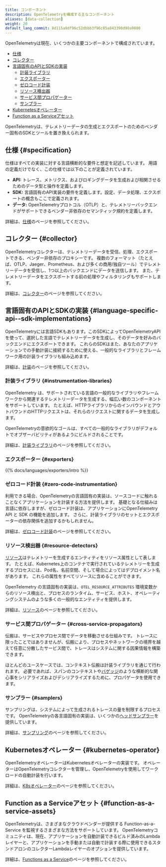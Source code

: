 ```yaml
---
title: コンポーネント
description: OpenTelemetryを構成する主なコンポーネント
aliases: [data-collection]
weight: 20
default_lang_commit: 8d115a9df96c52dbbb3f96c05a843390d90a9800
---
```


OpenTelemetryは現在、いくつかの主要コンポーネントで構成されています。

- [仕様](#specification)
- [コレクター](#collector)
- [言語固有のAPIとSDKの実装](#language-specific-api--sdk-implementations)
  - [計装ライブラリ](#instrumentation-libraries)
  - [エクスポーター](#exporters)
  - [ゼロコード計装](#zero-code-instrumentation)
  - [リソース検出器](#resource-detectors)
  - [サービス間プロパゲーター](#cross-service-propagators)
  - [サンプラー](#samplers)
- [Kubernetesオペレーター](#kubernetes-operator)
- [Function as a Serviceアセット](#function-as-a-service-assets)

OpenTelemetryは、テレメトリーデータの生成とエクスポートのためのベンダー固有のSDKとツールを置き換えられます。

## 仕様 {#specification}

仕様はすべての実装に対する言語横断的な要件と想定を記述しています。
用語の定義だけでなく、この仕様では以下のことが定義されています。

- **API:** トレース、メトリクス、およびロギングデータを生成および相関させるためのデータ型と操作を定義します。
- **SDK:** 言語固有のAPI実装の要件を定義します。設定、データ処理、エクスポートの概念もここで定義されます。
- **データ:** OpenTelemetryプロトコル（OTLP）と、テレメトリーバックエンドがサポートできるベンダー非依存のセマンティック規約を定義します。

詳細は、[仕様](/docs/specs/)のページを参照してください。

## コレクター {#collector}

OpenTelemetryコレクターは、テレメトリーデータを受信、処理、エクスポートできる、ベンダー非依存のプロキシーです。
複数のフォーマット（たとえば、OTLP、Jaeger、Prometheus、および多くの商用/独自ツール）でテレメトリーデータを受信し、1つ以上のバックエンドにデータを送信します。
また、テレメトリーデータをエクスポートする前の処理やフィルタリングもサポートします。

詳細は、[コレクター](/docs/collector/)のページを参照してください。

## 言語固有のAPIとSDKの実装 {#language-specific-api--sdk-implementations}

OpenTelemetryには言語SDKもあります。このSDKによってOpenTelemetryAPIを使って、選択した言語でテレメトリーデータを生成し、そのデータを好みのバックエンドにエクスポートできます。
これらのSDKはまた、あなたのアプリケーションでの手動計装に接続するために使える、一般的なライブラリとフレームワーク用の計装ライブラリも組み込めます。

詳細は、[計装](/docs/concepts/instrumentation/)のページを参照してください。

### 計装ライブラリ {#instrumentation-libraries}

OpenTelemetry は、サポートされている言語の一般的なライブラリやフレームワークから関連するテレメトリーデータを生成する、幅広い数のコンポーネントをサポートしています。
たとえば、HTTPライブラリからのインバウンドとアウトバウンドのHTTPリクエストは、それらのリクエストに関するデータを生成します。

OpenTelemetryの意欲的なゴールは、すべての一般的なライブラリがデフォルトでオブザーバビリティがあるようにビルドされることです。

詳細は、[計装ライブラリ](/docs/concepts/instrumentation/libraries/)のページを参照してください。

### エクスポーター {#exporters}

{{% docs/languages/exporters/intro %}}

### ゼロコード計装 {#zero-code-instrumentation}

利用できる場合、OpenTelemetryの言語固有の実装は、ソースコードに触れることなくアプリケーションを計装する方法を提供します。
基礎となる仕組みは言語に依存しますが、ゼロコード計装は、アプリケーションにOpenTelemetry API と SDK の機能を追加します。
さらに、計装ライブラリのセットとエクスポーターの依存関係を追加するかもしれません。

詳細は、[ゼロコード計装](/docs/concepts/instrumentation/zero-code/)のページを参照してください。

### リソース検出器 {#resource-detectors}

[リソース](/docs/concepts/resources/)はテレメトリーを生成するエンティティをリソース属性として表します。
たとえば、Kubernetes上のコンテナで実行されているテレメトリーを生成するプロセスには、Pod名、名前空間、そして場合によってはデプロイメント名があります。
これらの属性をすべてリソースに含めることができます。

OpenTelemetry の言語固有の実装は、`OTEL_RESOURCE_ATTRIBUTES` 環境変数からのリソース検出と、プロセスのランタイム、サービス、ホスト、オペレーティングシステムのような多くの一般的なエンティティを提供します。

詳細は、[リソース](/docs/concepts/resources/)のページを参照してください。

### サービス間プロパゲーター {#cross-service-propagators}

伝搬は、サービスやプロセス間でデータを移動させる仕組みです。
トレースに限ったことではありませんが、伝搬により、プロセスやネットワークの境界を越えて任意に分散したサービス間で、トレースはシステムに関する因果情報を構築できます。

ほとんどのユースケースでは、コンテキスト伝搬は計装ライブラリを通じて行われます。
必要であれば、スパンのコンテキストや[バゲッジ](/docs/concepts/signals/baggage/)のような横断的な関心事をシリアライズおよびデシリアライズするために、プロパゲータを使用できます。

### サンプラー {#samplers}

サンプリングは、システムによって生成されるトレースの量を制限するプロセスです。
OpenTelemetryの各言語固有の実装は、いくつかの[ヘッドサンプラー](/docs/concepts/sampling/#head-sampling)を提供しています。

詳細は、[サンプリング](/docs/concepts/sampling)のページを参照してください。

## Kubernetesオペレーター {#kubernetes-operator}

OpenTelemetryオペレーターはKubernetesオペレーターの実装です。
オペレーターはOpenTelemetryコレクターを管理し、OpenTelemetryを使用してワークロードの自動計装を行います。

詳細は、[K8sオペレーター](/docs/platforms/kubernetes/operator/)のページを参照してください。

## Function as a Serviceアセット {#function-as-a-service-assets}

OpenTelemetryは、さまざまなクラウドベンダーが提供する Function-as-a-Service を監視するさまざまな方法をサポートしています。
OpenTelemetryコミュニティは、現在、アプリケーションを自動計装できるビルド済みのLambdaレイヤーと、アプリケーションを手動または自動で計装する際に使用できるスタンドアロンのコレクターLambdaレイヤーのオプションを提供しています。

詳細は、[Functions as a Service](/docs/platforms/faas/)のページを参照してください。
